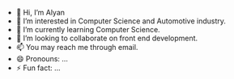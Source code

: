 - 👋 Hi, I’m Alyan
- 👀 I’m interested in Computer Science and Automotive industry.
- 🌱 I’m currently learning Computer Science.
- 💞️ I’m looking to collaborate on front end development.
- 📫 You may reach me through email.
- 😄 Pronouns: ...
- ⚡ Fun fact: ...

<!---
Alyan-T/Alyan-T is a ✨ special ✨ repository because its `README.md` (this file) appears on your GitHub profile.
You can click the Preview link to take a look at your changes.
--->
